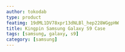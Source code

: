 ```yaml
---
author: tokodab
type: product
featimg: 19dML1DV78xpr13dNLBl_hep228WGgpHW
title: Kingpin Samsung Galaxy S9 Case
tags: [samsung, galaxy, s9]
category: [samsung]
---
```

